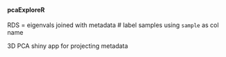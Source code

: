 #### pcaExploreR


RDS = eigenvals joined with metadata # label samples using `sample` as col name

3D PCA shiny app for projecting metadata
